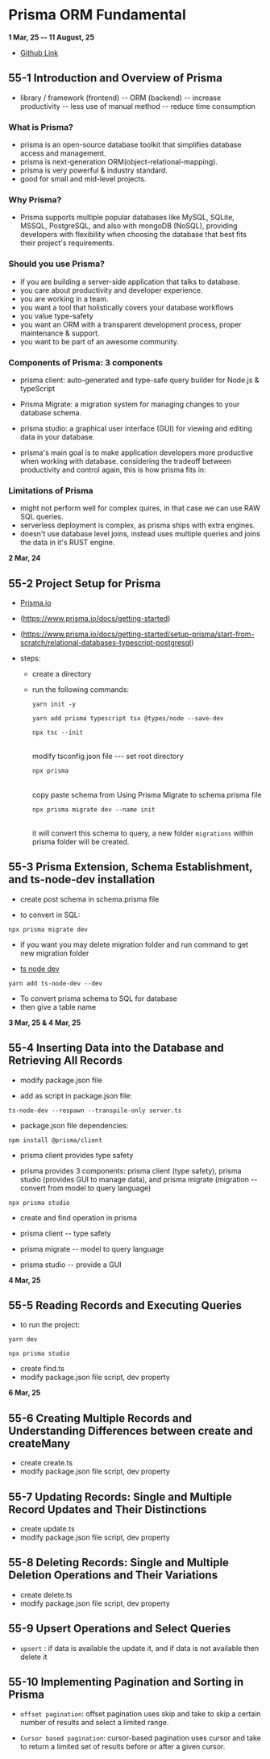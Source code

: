 # Prisma ORM Fundamental

**1 Mar, 25 -- 11 August, 25**

- [Github Link](https://github.com/Apollo-Level2-Web-Dev/PrismaMastery)

## 55-1 Introduction and Overview of Prisma

- library / framework (frontend) -- ORM (backend) -- increase productivity -- less use of manual method -- reduce time consumption

### What is Prisma?

- prisma is an open-source database toolkit that simplifies database access and management.
- prisma is next-generation ORM(object-relational-mapping).
- prisma is very powerful & industry standard.
- good for small and mid-level projects.

### Why Prisma?

- Prisma supports multiple popular databases like MySQL, SQLite, MSSQL, PostgreSQL, and also with mongoDB (NoSQL),
  providing developers with flexibility when choosing the database that best fits their project's requirements.

### Should you use Prisma?

- if you are building a server-side application that talks to database.
- you care about productivity and developer experience.
- you are working in a team.
- you want a tool that holistically covers your database workflows
- you value type-safety
- you want an ORM with a transparent development process, proper maintenance & support.
- you want to be part of an awesome community.

### Components of Prisma: 3 components

- prisma client: auto-generated and type-safe query builder for Node.js & typeScript
- Prisma Migrate: a migration system for managing changes to your database schema.
- prisma studio: a graphical user interface (GUI) for viewing and editing data in your database.

- prisma's main goal is to make application developers more productive when working with database. considering the
  tradeoff between productivity and control again, this is how prisma fits in:

### Limitations of Prisma

- might not perform well for complex quires, in that case we can use RAW SQL queries.
- serverless deployment is complex, as prisma ships with extra engines.
- doesn't use database level joins, instead uses multiple queries and joins the data in it's RUST engine.

**2 Mar, 24**

## 55-2 Project Setup for Prisma

- [Prisma.io](https://www.prisma.io/)
- (https://www.prisma.io/docs/getting-started)
- (https://www.prisma.io/docs/getting-started/setup-prisma/start-from-scratch/relational-databases-typescript-postgresql)

- steps:

  - create a directory
  - run the following commands:

    ```
    yarn init -y
    ```

    ```
    yarn add prisma typescript tsx @types/node --save-dev
    ```

    ```
    npx tsc --init
    ```

    <br> modify tsconfig.json file --- set root directory

    ```bash
    npx prisma
    ```

    <br> copy paste schema from Using Prisma Migrate to schema.prisma file

    ```
    npx prisma migrate dev --name init
    ```

    <br> it will convert this schema to query, a new folder `migrations` within prisma folder will be created.

## 55-3 Prisma Extension, Schema Establishment, and ts-node-dev installation

- create post schema in schema.prisma file

- to convert in SQL:

```
npx prisma migrate dev
```

- if you want you may delete migration folder and run command to get new migration folder

- [ts node dev](https://www.npmjs.com/package/ts-node-dev)

```
yarn add ts-node-dev --dev
```

- To convert prisma schema to SQL for database
- then give a table name

**3 Mar, 25 & 4 Mar, 25**

## 55-4 Inserting Data into the Database and Retrieving All Records

- modify package.json file

- add as script in package.json file:

```
ts-node-dev --respawn --transpile-only server.ts
```

- package.json file dependencies:

```
npm install @prisma/client
```

- prisma client provides type safety

- prisma provides 3 components: prisma client (type safety), prisma studio (provides GUI to manage data), and prisma migrate (migration -- convert from model to query language)

```
npx prisma studio
```

- create and find operation in prisma

- prisma client -- type safety
- prisma migrate -- model to query language
- prisma studio -- provide a GUI 

**4 Mar, 25**

## 55-5 Reading Records and Executing Queries

- to run the project:

```
yarn dev
```

```
npx prisma studio
```

- create find.ts
- modify package.json file script, dev property

<!--
{
  "name": "prismamastery",
  "version": "1.0.0",
  "main": "index.js",
  "license": "MIT",
  "scripts": {
    "dev": "ts-node-dev --respawn --transpile-only src/find.ts"
    // "dev": "ts-node-dev --respawn --transpile-only src/index.ts"
  },
  "dependencies": {
    "@prisma/client": "^6.4.1",
    "@types/node": "^22.13.8",
    "prisma": "^6.4.1",
    "tsx": "^4.19.3",
    "typescript": "^5.8.2"
  },
  "devDependencies": {
    "ts-node-dev": "^2.0.0"
  }
}

 -->

**6 Mar, 25**

## 55-6 Creating Multiple Records and Understanding Differences between create and createMany

- create create.ts
- modify package.json file script, dev property

## 55-7 Updating Records: Single and Multiple Record Updates and Their Distinctions

- create update.ts
- modify package.json file script, dev property

## 55-8 Deleting Records: Single and Multiple Deletion Operations and Their Variations

- create delete.ts
- modify package.json file script, dev property

## 55-9 Upsert Operations and Select Queries

- `upsert` : if data is available the update it, and if data is not available then delete it

## 55-10 Implementing Pagination and Sorting in Prisma

- `offset pagination`: offset pagination uses skip and take to skip a certain number of results and select a limited range.

- `Cursor based pagination`: cursor-based pagination uses cursor and take to return a limited set of results before or after a given cursor.